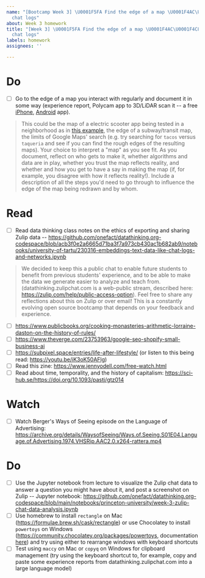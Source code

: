 ```yaml
---
name: "[Bootcamp Week 3] \U0001F5FA️ Find the edge of a map \U0001F4AC\U0001F4C8 Visualize
  chat logs"
about: Week 3 homework
title: "[Week 3] \U0001F5FA️ Find the edge of a map \U0001F4AC\U0001F4C8 Visualize
  chat logs"
labels: homework
assignees: ''

---
```


# Do
- [ ] Go to the edge of a map you interact with regularly and document it in some way (experience report, Polycam app to 3D/LiDAR scan it -- a free [iPhone](https://apps.apple.com/us/app/polycam-lidar-3d-scanner/id1532482376), [Android](https://play.google.com/store/apps/details?id=ai.polycam) app). 
> This could be the map of a electric scooter app being tested in a neighborhood as in [this example](https://youtube.com/playlist?list=PLU_yLxZZV6EAAD9LqsWq-P2tG1Oxr-7sf), the edge of a subway/transit map, the limits of Google Maps' search (e.g. try searching for `tacos` versus `taqueria` and see if you can find the rough edges of the resulting maps). 
> Your choice to interpret a "map" as you see fit. 
> As you document, reflect on who gets to make it, whether algorithms and data are in play, whether you trust the map reflects reality, and whether and how you get to have a say in making the map (if, for example, you disagree with how it reflects reality!). 
> Include a description of all the steps you'd need to go through to influence the edge of the map being redrawn and by whom.

# Read
- [ ] Read data thinking class notes on the ethics of exporting and sharing Zulip data -- https://github.com/onefact/datathinking.org-codespace/blob/acb3f0e2a6665d71ba3f7a973cb430ac1b682ab9/notebooks/university-of-tartu/230316-embeddings-text-data-like-chat-logs-and-networks.ipynb
> We decided to keep this a public chat to enable future students to benefit from previous students' experience, and to be able to make the data we generate easier to analyze and teach from. 
> (datathinking.zulipchat.com is a web-public stream, described here: https://zulip.com/help/public-access-option). Feel free to share any reflections about this on Zulip or over email! This is a constantly evolving open source bootcamp that depends on your feedback and experience.
- [ ] https://www.publicbooks.org/cooking-monasteries-arithmetic-lorraine-daston-on-the-history-of-rules/
- [ ] https://www.theverge.com/23753963/google-seo-shopify-small-business-ai
- [ ] https://subpixel.space/entries/life-after-lifestyle/ (or listen to this being read: https://youtu.be/iK3oK50AFlg)
- [ ] Read this zine: https://www.jennyodell.com/free-watch.html
- [ ] Read about time, temporality, and the history of capitalism: https://sci-hub.se/https://doi.org/10.1093/pastj/gtz014

# Watch
- [ ] Watch Berger's Ways of Seeing episode on the Language of Advertising: https://archive.org/details/WaysofSeeing/Ways.of.Seeing.S01E04.Language.of.Advertising.1974.VHSRip.AAC2.0.x264-rattera.mp4

# Do
- [ ] Use the Jupyter notebook from lecture to visualize the Zulip chat data to answer a question you might have about it, and post a screenshot on Zulip -- Jupyter notebook: https://github.com/onefact/datathinking.org-codespace/blob/main/notebooks/princeton-university/week-3-zulip-chat-data-analysis.ipynb
- [ ] Use homebrew to install `rectangle` on Mac (https://formulae.brew.sh/cask/rectangle) or use Chocolatey to install `powertoys` on Windows (https://community.chocolatey.org/packages/powertoys, documentation [here](https://learn.microsoft.com/en-us/windows/powertoys/fancyzones)) and try using either to rearrange windows with keyboard shortcuts
- [ ] Test using `maccy` on Mac or `copyq` on Windows for clipboard management (try using the keyboard shortcut to, for example, copy and paste some experience reports from datathinking.zulipchat.com into a large language model)
